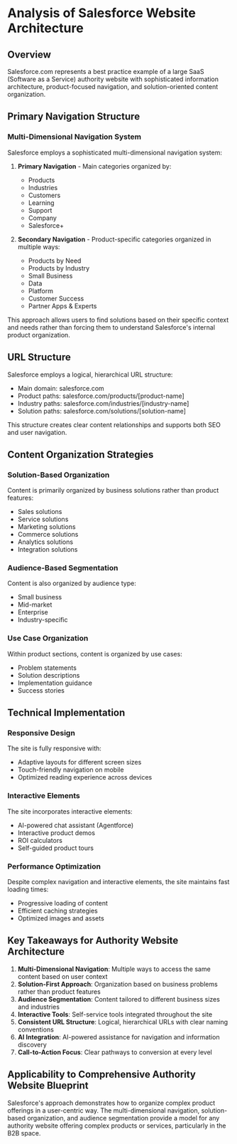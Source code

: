 # Analysis of Salesforce Website Architecture

## Overview

Salesforce.com represents a best practice example of a large SaaS (Software as a Service) authority website with sophisticated information architecture, product-focused navigation, and solution-oriented content organization.

## Primary Navigation Structure

### Multi-Dimensional Navigation System

Salesforce employs a sophisticated multi-dimensional navigation system:

1. **Primary Navigation** - Main categories organized by:

   - Products
   - Industries
   - Customers
   - Learning
   - Support
   - Company
   - Salesforce+

2. **Secondary Navigation** - Product-specific categories organized in multiple ways:
   - Products by Need
   - Products by Industry
   - Small Business
   - Data
   - Platform
   - Customer Success
   - Partner Apps & Experts

This approach allows users to find solutions based on their specific context and needs rather than forcing them to understand Salesforce's internal product organization.

## URL Structure

Salesforce employs a logical, hierarchical URL structure:

- Main domain: salesforce.com
- Product paths: salesforce.com/products/[product-name]
- Industry paths: salesforce.com/industries/[industry-name]
- Solution paths: salesforce.com/solutions/[solution-name]

This structure creates clear content relationships and supports both SEO and user navigation.

## Content Organization Strategies

### Solution-Based Organization

Content is primarily organized by business solutions rather than product features:

- Sales solutions
- Service solutions
- Marketing solutions
- Commerce solutions
- Analytics solutions
- Integration solutions

### Audience-Based Segmentation

Content is also organized by audience type:

- Small business
- Mid-market
- Enterprise
- Industry-specific

### Use Case Organization

Within product sections, content is organized by use cases:

- Problem statements
- Solution descriptions
- Implementation guidance
- Success stories

## Technical Implementation

### Responsive Design

The site is fully responsive with:

- Adaptive layouts for different screen sizes
- Touch-friendly navigation on mobile
- Optimized reading experience across devices

### Interactive Elements

The site incorporates interactive elements:

- AI-powered chat assistant (Agentforce)
- Interactive product demos
- ROI calculators
- Self-guided product tours

### Performance Optimization

Despite complex navigation and interactive elements, the site maintains fast loading times:

- Progressive loading of content
- Efficient caching strategies
- Optimized images and assets

## Key Takeaways for Authority Website Architecture

1. **Multi-Dimensional Navigation**: Multiple ways to access the same content based on user context
2. **Solution-First Approach**: Organization based on business problems rather than product features
3. **Audience Segmentation**: Content tailored to different business sizes and industries
4. **Interactive Tools**: Self-service tools integrated throughout the site
5. **Consistent URL Structure**: Logical, hierarchical URLs with clear naming conventions
6. **AI Integration**: AI-powered assistance for navigation and information discovery
7. **Call-to-Action Focus**: Clear pathways to conversion at every level

## Applicability to Comprehensive Authority Website Blueprint

Salesforce's approach demonstrates how to organize complex product offerings in a user-centric way. The multi-dimensional navigation, solution-based organization, and audience segmentation provide a model for any authority website offering complex products or services, particularly in the B2B space.
